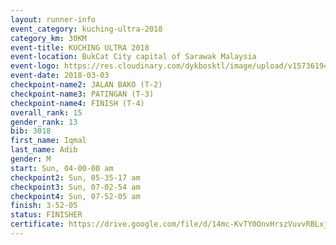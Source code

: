 ```yaml
--- 
layout: runner-info 
event_category: kuching-ultra-2018 
category_km: 30KM 
event-title: KUCHING ULTRA 2018 
event-location: BukCat City capital of Sarawak Malaysia 
event-logo: https://res.cloudinary.com/dykbosktl/image/upload/v1573619473/Logo/kuching-ultra-2018-logo_tlpvm5.png 
event-date: 2018-03-03 
checkpoint-name2: JALAN BAKO (T-2) 
checkpoint-name3: PATINGAN (T-3) 
checkpoint-name4: FINISH (T-4) 
overall_rank: 15
gender_rank: 13
bib: 3018
first_name: Iqmal
last_name: Adib
gender: M
start: Sun, 04-00-00 am
checkpoint2: Sun, 05-35-17 am
checkpoint3: Sun, 07-02-54 am
checkpoint4: Sun, 07-52-05 am
finish: 3-52-05
status: FINISHER
certificate: https://drive.google.com/file/d/14mc-KvTY0OnvHrszVuvvRBLxjSpPR9mS/view?usp=sharing","CERTIFICATE")
--- 
```

